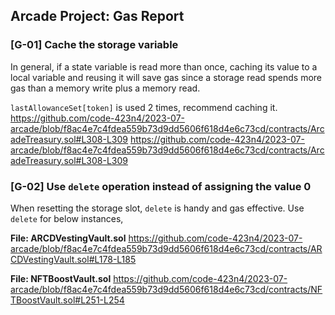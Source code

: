 ## Arcade Project: Gas Report

### [G-01] Cache the storage variable
In general, if a state variable is read more than once, caching its value to a local variable and reusing it will save gas since a storage read spends more gas than a memory write plus a memory read.


`lastAllowanceSet[token]` is used 2 times, recommend caching it. 
https://github.com/code-423n4/2023-07-arcade/blob/f8ac4e7c4fdea559b73d9dd5606f618d4e6c73cd/contracts/ArcadeTreasury.sol#L308-L309
https://github.com/code-423n4/2023-07-arcade/blob/f8ac4e7c4fdea559b73d9dd5606f618d4e6c73cd/contracts/ArcadeTreasury.sol#L308-L309

### [G-02] Use `delete` operation instead of assigning the value 0 

When resetting the storage slot, `delete` is handy and gas effective. Use `delete` for below instances, 

**File: ARCDVestingVault.sol**
https://github.com/code-423n4/2023-07-arcade/blob/f8ac4e7c4fdea559b73d9dd5606f618d4e6c73cd/contracts/ARCDVestingVault.sol#L178-L185

**File: NFTBoostVault.sol**
https://github.com/code-423n4/2023-07-arcade/blob/f8ac4e7c4fdea559b73d9dd5606f618d4e6c73cd/contracts/NFTBoostVault.sol#L251-L254